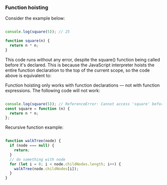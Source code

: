 ### Function hoisting
Consider the example below:

```js

console.log(square(5)); // 25

function square(n) {
  return n * n;
}

```

This code runs without any error, despite the square() function being called before it's declared. This is because the JavaScript interpreter hoists the entire function declaration to the top of the current scope, so the code above is equivalent to:

Function hoisting only works with function declarations — not with function expressions. The following code will not work:

```js

console.log(square(5)); // ReferenceError: Cannot access 'square' before initialization
const square = function (n) {
  return n * n;
};

```

Recursive function example:

```js

function walkTree(node) {
  if (node === null) {
    return;
  }
  // do something with node
  for (let i = 0; i < node.childNodes.length; i++) {
    walkTree(node.childNodes[i]);
  }
}

```
